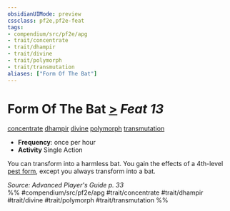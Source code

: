 ```yaml
---
obsidianUIMode: preview
cssclass: pf2e,pf2e-feat
tags:
- compendium/src/pf2e/apg
- trait/concentrate
- trait/dhampir
- trait/divine
- trait/polymorph
- trait/transmutation
aliases: ["Form Of The Bat"]
---
```

# Form Of The Bat  [>](/rules/core-rulebook/chapter-9-playing-the-game.md#Actions "Single Action") *Feat 13*  
[concentrate](/rules/traits/concentrate.md)  [dhampir](/rules/traits/dhampir-b1.md)  [divine](/rules/traits/divine.md)  [polymorph](/rules/traits/polymorph.md)  [transmutation](/rules/traits/transmutation.md)  

- **Frequency**: once per hour
- **Activity** Single Action

You can transform into a harmless bat. You gain the effects of a 4th-level [pest form](/compendium/spells/pest-form.md), except you always transform into a bat.

*Source: Advanced Player's Guide p. 33*  
%% #compendium/src/pf2e/apg #trait/concentrate #trait/dhampir #trait/divine #trait/polymorph #trait/transmutation %%